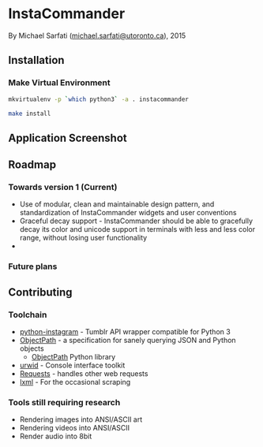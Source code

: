 # InstaCommander
By Michael Sarfati (michael.sarfati@utoronto.ca), 2015

## Installation
### Make Virtual Environment
```bash
mkvirtualenv -p `which python3` -a . instacommander
```
```bash
make install
```

## Application Screenshot

## Roadmap

### Towards version 1 (Current)
* Use of modular, clean and maintainable design pattern, and standardization of InstaCommander widgets and user conventions
* Graceful decay support - InstaCommander should be able to gracefully decay its color and unicode support in terminals with less and less color range, without losing user functionality
* 

### Future plans

## Contributing

### Toolchain
* [python-instagram](https://github.com/Instagram/python-instagram) - Tumblr API wrapper compatible for Python 3
* [ObjectPath](https://pypi.python.org/pypi/objectpath/) - a specification for sanely querying JSON and Python objects
    - [ObjectPath](https://github.com/adriank/ObjectPath) Python library
* [urwid](http://urwid.org/) - Console interface toolkit
* [Requests](http://docs.python-requests.org/en/latest/) - handles other web requests
* [lxml](http://lxml.de/) - For the occasional scraping

### Tools still requiring research
* Rendering images into ANSI/ASCII art
* Rendering videos into ANSI/ASCII
* Render audio into 8bit
